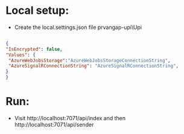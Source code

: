  # Local setup:

  - Create the local.settings.json file prvangap-upi\Upi

   ``` json

 {
  "IsEncrypted": false,
  "Values": {
    "AzureWebJobsStorage":"AzureWebJobsStorageConnectionString",
    "AzureSignalRConnectionString": "AzureSignalRConnectionString",
  }
}

```

# Run:

- Visit http://localhost:7071/api/index and then http://localhost:7071/api/sender